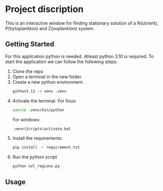 <!-- ABOUT THE PROJECT -->
# Project discription
This is an interactive window for finding stationary solution of a N(utrient), P(hytoplankton) and Z(ooplankton) system.

## Getting Started
For this application python is needed. Atleast python 3.10 is required.
To start the application we can follow the following steps:
1. Clone the repo
2. Open a terminal in the new folder.
3. Create a new python environment.
    ```sh
    python3.11 -m venv .venv
    ```
4. Activate the terminal.
    For linux:
    ```sh
    source .venv/bin/python
    ```
    For windows:
    ```cmd
    .venv\Scripts\activate.bat
    ```
5. Install the requirements:
    ```sh
    pip install -r requirement.txt
    ```
6. Run the python script
    ```sh
    python sol_regions.py
    ```

## Usage
